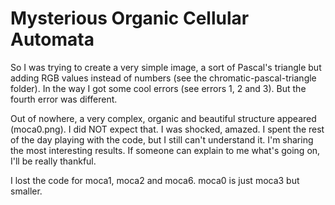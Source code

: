 # Mysterious Organic Cellular Automata

So I was trying to create a very simple image, a sort of Pascal's triangle but adding RGB values instead of numbers (see the chromatic-pascal-triangle folder). In the way I got some cool errors (see errors 1, 2 and 3). But the fourth error was different.

Out of nowhere, a very complex, organic and beautiful structure appeared (moca0.png). I did NOT expect that. I was shocked, amazed. I spent the rest of the day playing with the code, but I still can't understand it. I'm sharing the most interesting results. If someone can explain to me what's going on, I'll be really thankful.

I lost the code for moca1, moca2 and moca6. moca0 is just moca3 but smaller.